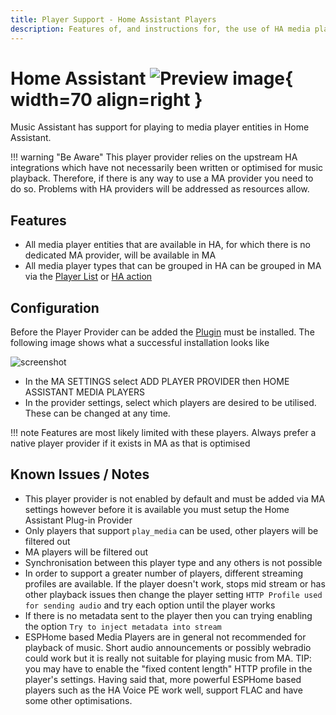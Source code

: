```yaml
---
title: Player Support - Home Assistant Players
description: Features of, and instructions for, the use of HA media player entitities in Music Assistant
---
```


# Home Assistant ![Preview image](../assets/icons/ha-logo.png){ width=70 align=right }

Music Assistant has support for playing to media player entities in Home Assistant.

!!! warning "Be Aware"
    This player provider relies on the upstream HA integrations which have not necessarily been written or optimised for music playback. Therefore, if there is any way to use a MA provider you need to do so. Problems with HA providers will be addressed as resources allow.

## Features

- All media player entities that are available in HA, for which there is no dedicated MA provider, will be available in MA
- All media player types that can be grouped in HA can be grouped in MA via the [Player List](../ui.md#player-list) or [HA action](https://www.home-assistant.io/integrations/media_player/#action-media_playerjoin)

## Configuration

Before the Player Provider can be added the [Plugin](../ha-plugin.md) must be installed. The following image shows what a successful installation looks like

![screenshot](../assets/screenshots/plugin-provider.png)

- In the MA SETTINGS select ADD PLAYER PROVIDER then HOME ASSISTANT MEDIA PLAYERS
- In the provider settings, select which players are desired to be utilised. These can be changed at any time.

!!! note
    Features are most likely limited with these players. Always prefer a native player provider if it exists in MA as that is optimised

## Known Issues / Notes

- This player provider is not enabled by default and must be added via MA settings however before it is available you must setup the Home Assistant Plug-in Provider
- Only players that support `play_media` can be used, other players will be filtered out
- MA players will be filtered out
- Synchronisation between this player type and any others is not possible
- In order to support a greater number of players, different streaming profiles are available. If the player doesn't work, stops mid stream or has other playback issues then change the player setting `HTTP Profile used for sending audio` and try each option until the player works
- If there is no metadata sent to the player then you can trying enabling the option `Try to inject metadata into stream`
- ESPHome based Media Players are in general not recommended for playback of music. Short audio announcements or possibly webradio could work but it is really not suitable for playing music from MA. TIP: you may have to enable the "fixed content length" HTTP profile in the player's settings. Having said that, more powerful ESPHome based players such as the HA Voice PE work well, support FLAC and have some other optimisations.
